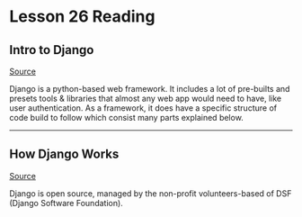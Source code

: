 # Lesson 26 Reading

## Intro to Django

[Source](https://www.djangoproject.com/start/)

Django is a python-based web framework. It includes a lot of pre-builts and presets tools & libraries that almost any web app would need to have, like user authentication. As a framework, it does have a specific structure of code build to follow which consist many parts explained below.

---

## How Django Works

[Source](https://wsvincent.com/how-django-works-behind-the-scenes/)

Django is open source, managed by the non-profit volunteers-based of DSF (Django Software Foundation).
